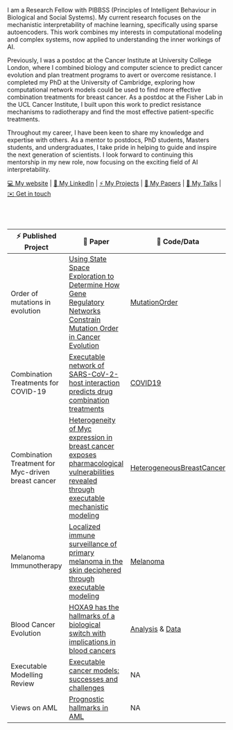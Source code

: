 I am a Research Fellow with PIBBSS (Principles of Intelligent Behaviour in Biological and Social Systems). My current research focuses on the mechanistic interpretability of machine learning, specifically using sparse autoencoders. This work combines my interests in computational modeling and complex systems, now applied to understanding the inner workings of AI.

Previously, I was a postdoc at the Cancer Institute at University College London, where I combined biology and computer science to predict cancer evolution and plan treatment programs to avert or overcome resistance. I completed my PhD at the University of Cambridge, exploring how computational network models could be used to find more effective combination treatments for breast cancer. As a postdoc at the Fisher Lab in the UCL Cancer Institute, I built upon this work to predict resistance mechanisms to radiotherapy and find the most effective patient-specific treatments.

Throughout my career, I have been keen to share my knowledge and expertise with others. As a mentor to postdocs, PhD students, Masters students, and undergraduates, I take pride in helping to guide and inspire the next generation of scientists. I look forward to continuing this mentorship in my new role, now focusing on the exciting field of AI interpretability.

[💻 My website](https://mclarke1991.github.io) | [💼 My LinkedIn](https://www.linkedin.com/in/matthew-alan-clarke/) | [⚡ My Projects](https://mclarke1991.github.io/#projects) | [📰 My Papers](https://mclarke1991.github.io/#featured) | [💬 My Talks](https://mclarke1991.github.io/#talks) | [✉️ Get in touch](https://mclarke1991.github.io/#contact) 
<br/><br/>
<br/><br/>

| ⚡ Published Project | 📰 Paper | 💾 Code/Data |
|--------|--------|--------|
| Order of mutations in evolution | [Using State Space Exploration to Determine How Gene Regulatory Networks Constrain Mutation Order in Cancer Evolution](https://core.ac.uk/download/pdf/226940882.pdf) | [MutationOrder](https://www.github.com/jfisherlab/mutationorder) |
| Combination Treatments for COVID-19 | [Executable network of SARS-CoV-2-host interaction predicts drug combination treatments](https://www.nature.com/articles/s41746-022-00561-5) | [COVID19](https://github.com/JFisherLab/COVID19) |
| Combination Treatment for Myc-driven breast cancer | [Heterogeneity of Myc expression in breast cancer exposes pharmacological vulnerabilities revealed through executable mechanistic modeling](https://www.pnas.org/doi/epdf/10.1073/pnas.1903485116) | [HeterogeneousBreastCancer](http://www3.bioc.cam.ac.uk/fisher/) |
| Melanoma Immunotherapy | [Localized immune surveillance of primary melanoma in the skin deciphered through executable modeling](https://www.science.org/doi/epdf/10.1126/sciadv.add1992) | [Melanoma](https://github.com/JFisherLab/Melanoma-LC) |
| Blood Cancer Evolution | [HOXA9 has the hallmarks of a biological switch with implications in blood cancers](https://www.nature.com/articles/s41467-022-33189-w.pdf) | [Analysis](https://doi.org/10.5281/zenodo.6913664) & [Data](https://static-content.springer.com/esm/art%3A10.1038%2Fs41467-022-33189-w/MediaObjects/41467_2022_33189_MOESM5_ESM.xlsx) | 
|Executable Modelling Review|[Executable cancer models: successes and challenges](https://www.nature.com/articles/s41568-020-0258-x.pdf)| NA|
|Views on AML|[Prognostic hallmarks in AML](https://www.nature.com/articles/s41551-019-0474-4.pdf)|NA|



<!--
**MClarke1991/MClarke1991** is a ✨ _special_ ✨ repository because its `README.md` (this file) appears on your GitHub profile.

![Linkedin](https://i.stack.imgur.com/gVE0j.png) 

![Matthew Clarke's github stats](https://github-readme-stats.vercel.app/api?username=mclarke1991&show_icons=true&theme=prussian)
![Top languages](https://github-readme-stats.vercel.app/api/top-langs/?username=mclarke1991&theme=prussian)

Here are some ideas to get you started:

- 🔭 I’m currently working on ...
- 🌱 I’m currently learning ...
- 👯 I’m looking to collaborate on ...
- 🤔 I’m looking for help with ...
- 💬 Ask me about ...
- 📫 How to reach me: ...
- 😄 Pronouns: ...
- ⚡ Fun fact: ...
-->
